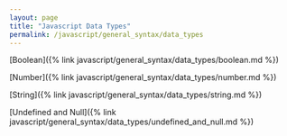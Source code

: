 ```yaml
---
layout: page
title: "Javascript Data Types"
permalink: /javascript/general_syntax/data_types
---
```


[Boolean]({% link javascript/general_syntax/data_types/boolean.md %})

[Number]({% link javascript/general_syntax/data_types/number.md %})

[String]({% link javascript/general_syntax/data_types/string.md %})

[Undefined and Null]({% link javascript/general_syntax/data_types/undefined_and_null.md %})
